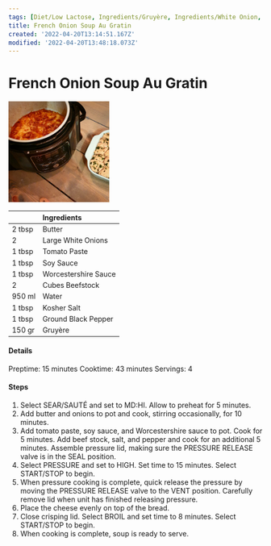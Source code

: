 ```yaml
---
tags: [Diet/Low Lactose, Ingredients/Gruy­è­re, Ingredients/White Onion, Meal Course/Soup, Notebooks/Cooking/Recipes, Tools/Ninja Foodi]
title: French Onion Soup Au Gratin
created: '2022-04-20T13:14:51.167Z'
modified: '2022-04-20T13:48:18.073Z'
---
```


# French Onion Soup Au Gratin

<img src="../attachments/Food Pictures/French Onion Soup Au Gratin 01.jpg" width="200" height="200" /> 

|  | Ingredients |
| :---- | :---- |
| 2 tbsp | Butter |
| 2 | Large White Onions |
| 1 tbsp | Tomato Paste |
| 1 tbsp | Soy Sauce |
| 1 tbsp | Worcestershire Sauce |
| 2 | Cubes Beefstock |
| 950 ml | Water |
| 1 tbsp | Kosher Salt |
| 1 tbsp | Ground Black Pepper |
| 150 gr | Gruy­è­re |

#### Details

Preptime:   15 minutes
Cooktime:   43 minutes
Servings:   4 

#### Steps
1. Select SEAR/SAUTÉ and set to MD:HI. Allow to preheat for 5 minutes.
2. Add butter and onions to pot and cook, stirring occasionally, for 10 minutes.
3. Add tomato paste, soy sauce, and Worcestershire sauce to pot. Cook for 5 minutes. Add beef stock, salt, and pepper and cook for an additional 5 minutes. Assemble pressure lid, making sure the PRESSURE RELEASE valve is in the SEAL position.
4. Select PRESSURE and set to HIGH. Set time to 15 minutes. Select START/STOP to begin.
5. When pressure cooking is complete, quick release the pressure by moving the PRESSURE RELEASE valve to the VENT position. Carefully remove lid when unit has finished releasing pressure.
6. Place the cheese evenly on top of the bread.
7. Close crisping lid. Select BROIL and set time to 8 minutes. Select START/STOP to begin.
8. When cooking is complete, soup is ready to serve.
